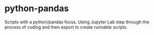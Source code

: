 # python-pandas
Scripts with a python/pandas focus.  Using Jupyter Lab step through the process of coding and then export to create runnable scripts.

